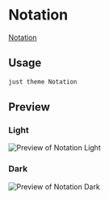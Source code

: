 # Notation

[Notation](#)

## Usage

```bash
just theme Notation
```

## Preview

### Light

![Preview of Notation Light](preview-light.png)

### Dark

![Preview of Notation Dark](preview-dark.png)
